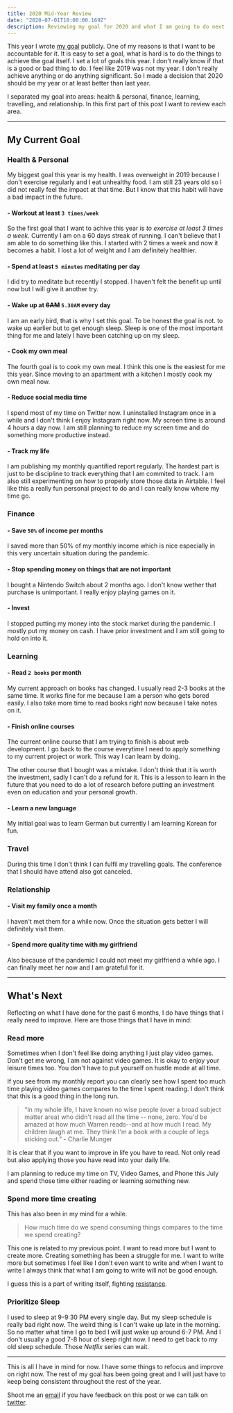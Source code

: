```yaml
---
title: 2020 Mid-Year Review
date: "2020-07-01T18:00:00.169Z"
description: Reviewing my goal for 2020 and what I am going to do next.
---
```


This year I wrote [my goal](https://juliancanderson.com/blog/2020-goals/) publicly. One of my reasons is that I want to be accountable for it. It is easy to set a goal, what is hard is to do the things to achieve the goal itself. I set a lot of goals this year. I don't really know if that is a good or bad thing to do. I feel like 2019 was not my year. I don't really achieve anything or do anything significant. So I made a decision that 2020 should be my year or at least better than last year.

I separated my goal into areas: health & personal, finance, learning, travelling, and relationship. In this first part of this post I want to review each area.

---

## My Current Goal

### Health & Personal

My biggest goal this year is my health. I was overweight in 2019 because I don't exercise regularly and I eat unhealthy food. I am still 23 years old so I did not really feel the impact at that time. But I know that this habit will have a bad impact in the future. 

#### - Workout at least `3 times/week`

So the first goal that I want to achive this year is *to exercise at least 3 times a week*. Currently I am on a 60 days streak of running. I can't believe that I am able to do something like this. I started with 2 times a week and now it becomes a habit. I lost a lot of weight and I am definitely healthier.

#### - Spend at least `5 minutes` meditating per day

I did try to meditate but recently I stopped. I haven't felt the benefit up until now but I will give it another try.

#### - Wake up at ~~6AM~~ `5.30AM` every day

I am an early bird, that is why I set this goal. To be honest the goal is not. to wake up earlier but to get enough sleep. Sleep is one of the most important thing for me and lately I have been catching up on my sleep.

#### - Cook my own meal

The fourth goal is to cook my own meal. I think this one is the easiest for me this year. Since moving to an apartment with a kitchen I mostly cook my own meal now. 

#### - Reduce social media time

I spend most of my time on Twitter now. I uninstalled Instagram once in a while and I don't think I enjoy Instagram right now. My screen time is around 4 hours a day now. I am still planning to reduce my screen time and do something more productive instead.

#### - Track my life

I am publishing my monthly quantified report regularly. The hardest part is just to be discipline to track everything that I am commited to track. I am also still experimenting on how to properly store those data in Airtable. I feel like this a really fun personal project to do and I can really know where my time go. 



### Finance

#### - Save `50%` of income per months
I saved more than 50% of my monthly income which is nice especially in this very uncertain situation during the pandemic.

#### - Stop spending money on things that are not important
I bought a Nintendo Switch about 2 months ago. I don't know wether that purchase is unimportant. I really enjoy playing games on it.

#### - Invest
I stopped putting my money into the stock market during the pandemic. I mostly put my money on cash. I have prior investment and I am still going to hold on into it.


### Learning

#### - Read `2 books` per month

My current approach on books has changed. I usually read 2-3 books at the same time. It works fine for me because I am a person who gets bored easily. I also take more time to read books right now because I take notes on it.

#### - Finish online courses

The current online course that I am trying to finish is about web development. I go back to the course everytime I need to apply something to my current project or work. This way I can learn by doing. 

The other course that I bought was a mistake. I don't think that it is worth the investment, sadly I can't do a refund for it. This is a lesson to learn in the future that you need to do a lot of research before putting an investment even on education and your personal growth.

#### - Learn a new language

My initial goal was to learn German but currently I am learning Korean for fun.

### Travel

During this time I don't think I can fulfil my travelling goals. The conference that I should have attend also got canceled. 

### Relationship

#### - Visit my family once a month

I haven't met them for a while now. Once the situation gets better I will definitely visit them.

#### - Spend more quality time with my girlfriend

Also because of the pandemic I could not meet my girlfriend a while ago. I can finally meet her now and I am grateful for it.

---

## What's Next
Reflecting on what I have done for the past 6 months, I do have things that I really need to improve. Here are those things that I have in mind:

### Read more
Sometimes when I don't feel like doing anything I just play video games. Don't get me wrong, I am not against video games. It is okay to enjoy your leisure times too. You don't have to put yourself on hustle mode at all time. 

If you see from my monthly report you can clearly see how I spent too much time playing video games compares to the time I spent reading. I don't think that this is a good thing in the long run.

> “In my whole life, I have known no wise people (over a broad subject matter area) who didn't read all the time -- none, zero. You'd be amazed at how much Warren reads--and at how much I read. My children laugh at me. They think I'm a book with a couple of legs sticking out.” - Charlie Munger

It is clear that if you want to improve in life you have to read. Not only read but also applying those you have read into your daily life.

I am planning to reduce my time on TV, Video Games, and Phone this July and spend those time either reading or learning something new.

### Spend more time creating
This has also been in my mind for a while. 

> How much time do we spend consuming things compares to the time we spend creating?

This one is related to my previous point. I want to read more but I want to create more. Creating something has been a struggle for me. I want to write more but sometimes I feel like I don't even want to write and when I want to write I always think that what I am going to write will not be good enough. 

I guess this is a part of writing itself, fighting [resistance](https://julian.so/about-resistance).

### Prioritize Sleep
I used to sleep at 9-9:30 PM every single day. But my sleep schedule is really bad right now. The weird thing is I can't wake up late in the morning. So no matter what time I go to bed I will just wake up around 6-7 PM. And I don't usually a good 7-8 hour of sleep right now. I need to get back to my old sleep schedule. Those *Netflix* series can wait.

---

This is all I have in mind for now. I have some things to refocus and improve on right now. The rest of my goal has been going great and I will just have to keep being consistent throughout the rest of the year.

Shoot me an <a href="mailto:hello@juliancanderson.com">email</a> if you have feedback on this post or we can talk on [twitter](https://twitter.com/juliancanderson).